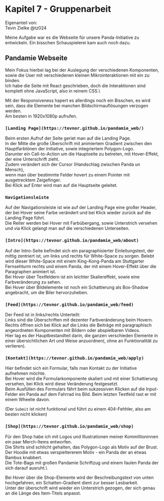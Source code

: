 # Kapitel 7 - Gruppenarbeit

Eigenanteil von:\
Tevin Zielke
@tz024

Meine Aufgabe war es die Webseite für unsere Panda-Initiative zu entwickeln. Ein bisschen Schauspielerei kam auch noch dazu.

## Pandamie Webseite

Mein Fokus hierbei lag bei der Auslegung der verschiedenen Komponenten, sowie die User mit verschiedenen kleinen Mikrointeraktionen mit ein zu binden.\
Ich habe die Seite mit React geschrieben, doch die Interaktionen sind komplett ohne JavaScript, also in reinem CSS.\

Mit der Responsiveness hapert es allerdings noch ein Bisschen, es wird sein, dass die Elemente bei manchen Bildschirmauflösungen verzogen werden.\
Am besten in 1920x1080p aufrufen.

### `[Landing Page](https://tevnor.github.io/pandamie_web/)`

Beim ersten Aufruf der Seite geriet man auf die Landing Page.\
In der Mitte die große Überschrift mit animiertem Gradient zwischen den Hauptfarbtönen der Initiative, sowie integriertem Polygon-Logo.\
Darunter ein Call-to-Action um die Hauptseite zu betreten, mit Hover-Effekt, der eine Unterschrift zieht.\
Zudem verändert sich der Cursor (Handschlag zwischen Panda un Mensch),\
wenn man über bestimmte Felder hovert zu einem Pointer mit ausgetrecktem Zeigefinger.\
Bei Klick auf Enter wird man auf die Hauptseite geleitet.


### `Navigationsleiste`

Auf der Navigationsleiste ist wie auf der Landing Page eine großer Header, der bei Hover seine Farbe verändert und bei Klick wieder zurück auf die Landing Page führt.\
Die Reiter werden bei Hover mit Farbübergang, sowie Unterstrich versehen und via Klick gelangt man auf die verschiedenen Unterseiten.

### `[Intro](https://tevnor.github.io/pandamie_web/about)`

Auf der Intro-Seite befindet sich ein paragraphisierter Einleitungstext, der mittig zentriert ist, um links und rechts für White-Space zu sorgen.
Belebt wird dieser White-Space mit einem King-Kong-Panda am Stuttgarter Fernsehturm rechts und einem Panda, der mit einem Hover-Effekt über die Paragraphen animiert ist.\
Bei Hover über Textfeldern ist ein leichter Skaliereffekt, sowie eine Farbveränderung zu sehen.\
Bei Hover über Bildelemente ist noch ein Schattierung als Box-Shadow angebracht, um die Biler hervorzuheben.

### `[Feed](https://tevnor.github.io/pandamie_web/feed)`

Der Feed ist in links/rechts Unterteilt:\
Links sind die Überschriften mit dezenter Farbveränderung beim Hovern.\
Rechts öffnen sich bei Klick auf die Links die Beiträge mit paragraphisch angeordneten Komponenten mit Bildern oder abspielbaren Videos.\
Hier lag es der Hauptbestandteil darin, die ganzen verschieden Elemente in einer übersichtlichen Art und Weise anzuordnen(, ohne an Funktionalität zu verlieren).

### `[Kontakt](https://tevnor.github.io/pandamie_web/apply)`

Hier befindet sich ein Formular, falls man Kontakt zu der Initiative aufnehmen möchte.\
Bei Hover wird die Formularkomponente skaliert und mit einer Schattierung versehen, bei Klick wird diese Veränderung festgesetzt.\
Beim Ausfüllen des Formulars fährt beim sukzessiven Klicken auf die Input-Felder ein Panda auf dem Fahrrad ins Bild. Beim letzten Textfeld rast er mit einem Wheelie davon.

(Der `Submit` ist nicht funktional und führt zu einem 404-Fehhler, also am besten nicht klicken)


### `[Shop](https://tevnor.github.io/pandamie_web/shop)`

Für den Shop habe ich mit Logos und Illustrationen meiner Kommilitoninnen ein paar Merch-Items entworfen.\
Die Shirts sind schlicht gehalten, das Polygon-Logo als Motiv auf der Brust.\
Der Hoodie mit etwas verspieltererem Motiv - ein Panda der an etwas Bambus knabbert.\
Die Tote-Bags mit großen Pandamie Schriftzug  und einem faulen Panda der sich darauf ausruht.\

Bei Hover über die Shop-Elemente wird der Beschreibungstext von unten hochgefahren, ein Schatten-Gradient dient zur besser Lesbarkeit.\
Unter der überschrift wird wieder ein Unterstrich gezogen, der sich genau an die Länge des Item-Titels anpasst.
